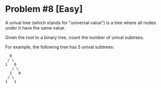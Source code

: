 # Problem #8 [Easy]

A unival tree (which stands for "universal value") is a tree where all nodes under it have the same value.

Given the root to a binary tree, count the number of unival subtrees.

For example, the following tree has 5 unival subtrees:

```text
  0
 / \
1   0
   / \
  1   0
 / \
1   1
```

